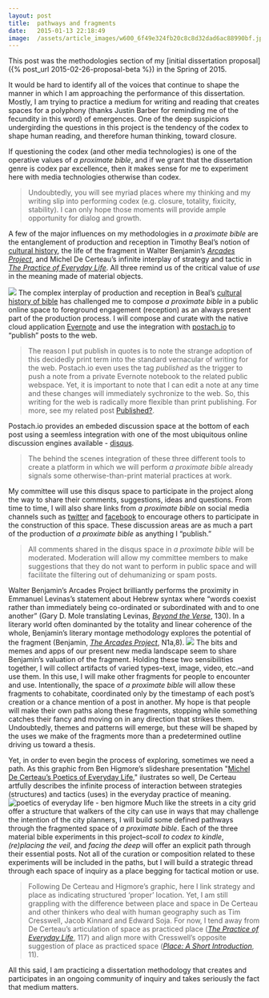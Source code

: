 ```yaml
---
layout:	post
title:	pathways and fragments
date:	2015-01-13 22:18:49
image:	/assets/article_images/w600_6f49e324fb20c8c8d32dad6ac88990bf.jpg
---
```

This post was the methodologies section of my [initial dissertation proposal]({% post_url 2015-02-26-proposal-beta %}) in the Spring of 2015.

It would be hard to identify all of the voices that continue to shape the manner in which I am approaching the performance of this dissertation. Mostly, I am trying to practice a medium for writing and reading that creates spaces for a polyphony (thanks Justin Barber for reminding me of the fecundity in this word) of emergences. One of the deep suspicions undergirding the questions in this project is the tendency of the codex to shape human reading, and therefore human thinking, toward closure.

If questioning the codex (and other media technologies) is one of the operative values of *a proximate bible*, and if we grant that the dissertation genre is codex par excellence, then it makes sense for me to experiment here with media technologies otherwise than codex.

> Undoubtedly, you will see myriad places where my thinking and my writing slip into performing codex (e.g. closure, totality, fixicity, stability). I can only hope those moments will provide ample opportunity for dialog and growth.

A few of the major influences on my methodologies in *a proximate bible* are the entanglement of production and reception in Timothy Beal’s notion of [cultural history](http://www.oxfordbiblicalstudies.com/article/opr/t373/e57), the life of the fragment in Walter Benjamin’s [*Arcades Project*](http://amzn.com/0674008022), and Michel De Certeau’s infinite interplay of strategy and tactic in [*The Practice of Everyday Life*](http://amzn.com/0520271459). All three remind us of the critical value of *use* in the meaning made of material objects.

![]({{site.baseurl}}/assets/article_images/w600_6f49e324fb20c8c8d32dad6ac88990bf.jpg)
The complex interplay of production and reception in Beal’s [cultural history of bible](http://www.oxfordbiblicalstudies.com/article/opr/t373/e57) has challenged me to compose *a proximate bible* in a public online space to foreground engagement (reception) as an always present part of the production process. I will compose and curate with the native cloud application [Evernote](https://evernote.com) and use the integration with [postach.io](http://postach.io) to “publish” posts to the web.

> The reason I put publish in quotes is to note the strange adoption of this decidedly print term into the standard vernacular of writing for the web. Postach.io even uses the tag *published* as the trigger to push a note from a private Evernote notebook to the related public webspace. Yet, it is important to note that I can edit a note at any time and these changes will immediately sychronize to the web. So, this writing for the web is radically more flexible than print publishing. For more, see my related post [Published?](http://amemorablefancy.postach.io/published).

Postach.io provides an embeded discussion space at the bottom of each post using a seemless integration with one of the most ubiquitous online discussion engines available - [disqus](https://disqus.com).

> The behind the scenes integration of these three different tools to create a platform in which we will perform *a proximate bible* already signals some otherwise-than-print material practices at work.

My committee will use this disqus space to participate in the project along the way to share their comments, suggestions, ideas and questions. From time to time, I will also share links from *a proximate bible* on social media channels such as [twitter](https://twitter.com/textpotential) and [facebook](https://www.facebook.com/mphemenway) to encourage others to participate in the construction of this space. These discussion areas are as much a part of the production of *a proximate bible* as anything I “publish.”

> All comments shared in the disqus space in *a proximate bible* will be moderated. Moderation will allow my committee members to make suggestions that they do not want to perform in public space and will facilitate the filtering out of dehumanizing or spam posts.

Walter Benjamin’s Arcades Project brilliantly performs the proximity in Emmanuel Levinas’s statement about Hebrew syntax where “words coexist rather than immediately being co-ordinated or subordinated with and to one another” (Gary D. Mole translating Levinas, [*Beyond the Verse*](http://amzn.com/0826499031), 130). In a literary world often dominanted by the totality and linear coherence of the whole, Benjamin’s literary montage methodology explores the potential of the fragment (Benjamin, [*The Arcades Project*](http://amzn.com/0674008022), N1a,8).
![]({{site.baseurl}}/assets/article_images/w600_d41687ba545f71550a279f5ac5e158ff.png)
The bits and memes and apps of our present new media landscape seem to share Benjamin’s valuation of the fragment. Holding these two sensibilities together, I will collect artifacts of varied types–text, image, video, etc.–and use them. In this use, I will make other fragments for people to encounter and use. Intentionally, the space of *a proximate bible* will allow these fragments to cohabitate, coordinated only by the timestamp of each post’s creation or a chance mention of a post in another. My hope is that people will make their own paths along these fragments, stopping while something catches their fancy and moving on in any direction that strikes them. Undoubtedly, themes and patterns will emerge, but these will be shaped by the uses we make of the fragments more than a predetermined outline driving us toward a thesis.

Yet, in order to even begin the process of exploring, sometimes we need a path. As this graphic from Ben Higmore’s slideshare presentation "[Michel De Certeau’s Poetics of Everyday Life](http://www.slideshare.net/zelihauyurca/michel-de-certeau-poetics-of-everyday-life)," ilustrates so well, De Certeau artfully describes the infinite process of interaction between strategies (structures) and tactics (uses) in the everyday practice of meaning.
![poetics of everyday life - ben higmore](http://image.slidesharecdn.com/micheldecerteaupoeticsofeverydaylife-120324091148-phpapp02/95/michel-de-certeau-poetics-of-everyday-life-19-1024.jpg?cb=1333526791)
Much like the streets in a city grid offer a structure that walkers of the city can use in ways that may challenge the intention of the city planners, I will build some defined pathways through the fragmented space of *a proximate bible*. Each of the three material bible experiments in this project–*scoll to codex to kindle*, *(re)placing the veil*, and *facing the deep* will offer an explicit path through their essential posts. Not all of the curation or composition related to these experiments will be included in the paths, but I will build a strategic thread through each space of inquiry as a place begging for tactical motion or use.

> Following De Certeau and Higmore’s graphic, here I link strategy and place as indicating structured ‘proper’ location. Yet, I am still grappling with the difference between place and space in De Certeau and other thinkers who deal with human geography such as Tim Cresswell, Jacob Kinnard and Edward Soja. For now, I tend away from De Certeau’s articulation of space as practiced place ([*The Practice of Everyday Life*](http://amzn.com/0520271459), 117) and align more with Cresswell’s opposite suggestion of place as practiced space ([*Place: A Short Introduction*](http://amzn.com/1405106727), 11).

All this said, I am practicing a dissertation methodology that creates and participates in an ongoing community of inquiry and takes seriously the fact that medium matters.
